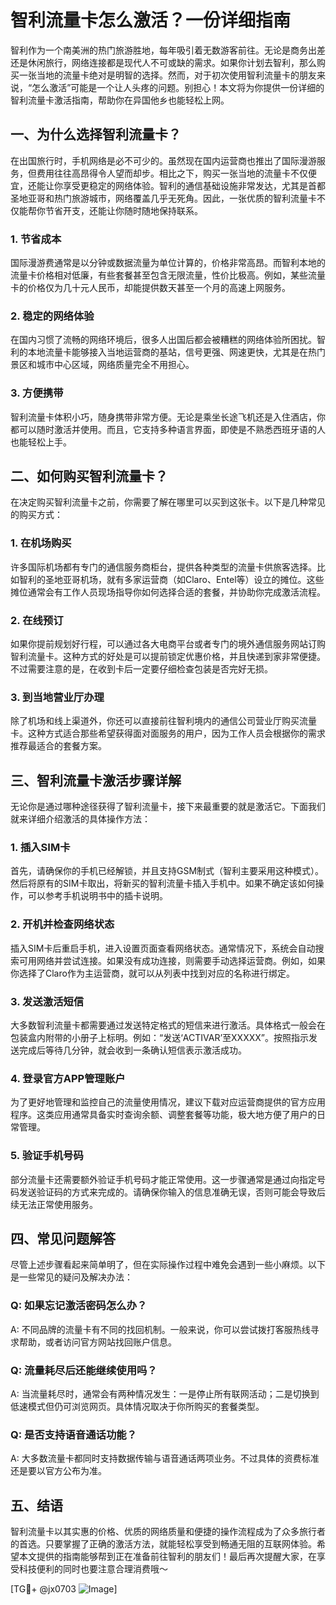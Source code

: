 # 智利流量卡怎么激活？一份详细指南

智利作为一个南美洲的热门旅游胜地，每年吸引着无数游客前往。无论是商务出差还是休闲旅行，网络连接都是现代人不可或缺的需求。如果你计划去智利，那么购买一张当地的流量卡绝对是明智的选择。然而，对于初次使用智利流量卡的朋友来说，“怎么激活”可能是一个让人头疼的问题。别担心！本文将为你提供一份详细的智利流量卡激活指南，帮助你在异国他乡也能轻松上网。

## 一、为什么选择智利流量卡？

在出国旅行时，手机网络是必不可少的。虽然现在国内运营商也推出了国际漫游服务，但费用往往高昂得令人望而却步。相比之下，购买一张当地的流量卡不仅便宜，还能让你享受更稳定的网络体验。智利的通信基础设施非常发达，尤其是首都圣地亚哥和热门旅游城市，网络覆盖几乎无死角。因此，一张优质的智利流量卡不仅能帮你节省开支，还能让你随时随地保持联系。

### 1. 节省成本
国际漫游费通常是以分钟或数据流量为单位计算的，价格非常高昂。而智利本地的流量卡价格相对低廉，有些套餐甚至包含无限流量，性价比极高。例如，某些流量卡的价格仅为几十元人民币，却能提供数天甚至一个月的高速上网服务。

### 2. 稳定的网络体验
在国内习惯了流畅的网络环境后，很多人出国后都会被糟糕的网络体验所困扰。智利的本地流量卡能够接入当地运营商的基站，信号更强、网速更快，尤其是在热门景区和城市中心区域，网络质量完全不用担心。

### 3. 方便携带
智利流量卡体积小巧，随身携带非常方便。无论是乘坐长途飞机还是入住酒店，你都可以随时激活并使用。而且，它支持多种语言界面，即使是不熟悉西班牙语的人也能轻松上手。

## 二、如何购买智利流量卡？

在决定购买智利流量卡之前，你需要了解在哪里可以买到这张卡。以下是几种常见的购买方式：

### 1. 在机场购买
许多国际机场都有专门的通信服务商柜台，提供各种类型的流量卡供旅客选择。比如智利的圣地亚哥机场，就有多家运营商（如Claro、Entel等）设立的摊位。这些摊位通常会有工作人员现场指导你如何选择合适的套餐，并协助你完成激活流程。

### 2. 在线预订
如果你提前规划好行程，可以通过各大电商平台或者专门的境外通信服务网站订购智利流量卡。这种方式的好处是可以提前锁定优惠价格，并且快递到家非常便捷。不过需要注意的是，在收到卡后一定要仔细检查包装是否完好无损。

### 3. 到当地营业厅办理
除了机场和线上渠道外，你还可以直接前往智利境内的通信公司营业厅购买流量卡。这种方式适合那些希望获得面对面服务的用户，因为工作人员会根据你的需求推荐最适合的套餐方案。

## 三、智利流量卡激活步骤详解

无论你是通过哪种途径获得了智利流量卡，接下来最重要的就是激活它。下面我们就来详细介绍激活的具体操作方法：

### 1. 插入SIM卡
首先，请确保你的手机已经解锁，并且支持GSM制式（智利主要采用这种模式）。然后将原有的SIM卡取出，将新买的智利流量卡插入手机中。如果不确定该如何操作，可以参考手机说明书中的插卡说明。

### 2. 开机并检查网络状态
插入SIM卡后重启手机，进入设置页面查看网络状态。通常情况下，系统会自动搜索可用网络并尝试连接。如果没有成功连接，则需要手动选择运营商。例如，如果你选择了Claro作为主运营商，就可以从列表中找到对应的名称进行绑定。

### 3. 发送激活短信
大多数智利流量卡都需要通过发送特定格式的短信来进行激活。具体格式一般会在包装盒内附带的小册子上标明。例如：“发送‘ACTIVAR’至XXXXX”。按照指示发送完成后等待几分钟，就会收到一条确认短信表示激活成功。

### 4. 登录官方APP管理账户
为了更好地管理和监控自己的流量使用情况，建议下载对应运营商提供的官方应用程序。这类应用通常具备实时查询余额、调整套餐等功能，极大地方便了用户的日常管理。

### 5. 验证手机号码
部分流量卡还需要额外验证手机号码才能正常使用。这一步骤通常是通过向指定号码发送验证码的方式来完成的。请确保你输入的信息准确无误，否则可能会导致后续无法正常使用服务。

## 四、常见问题解答

尽管上述步骤看起来简单明了，但在实际操作过程中难免会遇到一些小麻烦。以下是一些常见的疑问及解决办法：

### Q: 如果忘记激活密码怎么办？
A: 不同品牌的流量卡有不同的找回机制。一般来说，你可以尝试拨打客服热线寻求帮助，或者访问官方网站找回账户信息。

### Q: 流量耗尽后还能继续使用吗？
A: 当流量耗尽时，通常会有两种情况发生：一是停止所有联网活动；二是切换到低速模式但仍可浏览网页。具体情况取决于你所购买的套餐类型。

### Q: 是否支持语音通话功能？
A: 大多数流量卡都同时支持数据传输与语音通话两项业务。不过具体的资费标准还是要以官方公布为准。

## 五、结语

智利流量卡以其实惠的价格、优质的网络质量和便捷的操作流程成为了众多旅行者的首选。只要掌握了正确的激活方法，就能轻松享受到畅通无阻的互联网体验。希望本文提供的指南能够帮到正在准备前往智利的朋友们！最后再次提醒大家，在享受科技便利的同时也要注意合理消费哦～

[TG💪+ @jx0703 ![Image](https://github.com/user-attachments/assets/dbca1d08-cadb-493c-b0ec-ad6f7a83f270)]